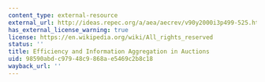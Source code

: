 ```yaml
---
content_type: external-resource
external_url: http://ideas.repec.org/a/aea/aecrev/v90y2000i3p499-525.html
has_external_license_warning: true
license: https://en.wikipedia.org/wiki/All_rights_reserved
status: ''
title: Efficiency and Information Aggregation in Auctions
uid: 98590abd-c979-48c9-868a-e5469c2b8c18
wayback_url: ''
---
```

